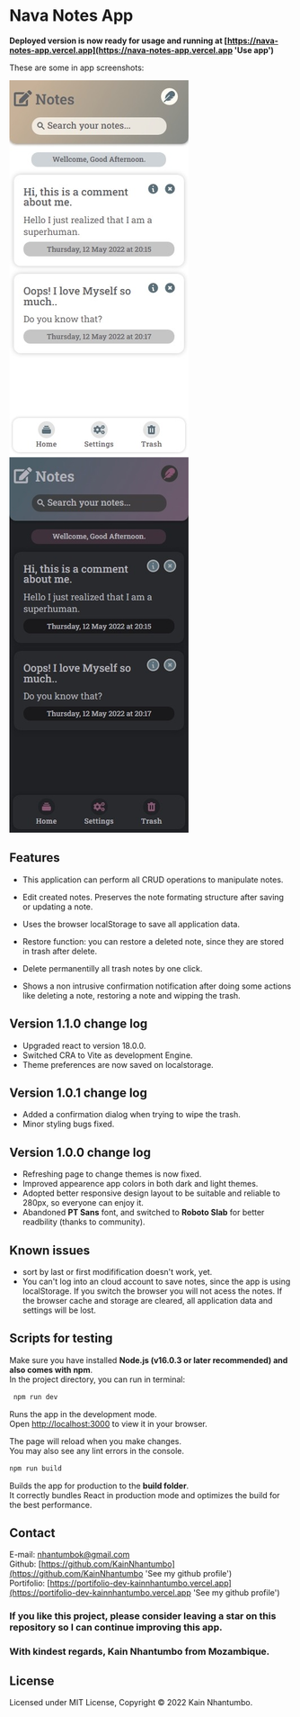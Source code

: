 # Nava Notes App
**Deployed version is now ready for usage and running at [https://nava-notes-app.vercel.app](https://nava-notes-app.vercel.app 'Use app')**  
  
These are some in app screenshots:

![](./src/assets/capture00.jpeg 'App in light mode')
![](./src/assets/capture01.jpeg 'App in dark mode')

## Features
- This application can perform all CRUD operations to manipulate notes.

- Edit created notes. Preserves the note formating structure after saving or updating a note.

- Uses the browser localStorage to save all application data.

- Restore function: you can restore a deleted note, since they are stored in trash after delete.

- Delete permanentilly all trash notes by one click.

- Shows a non intrusive confirmation notification after doing some actions like deleting a note, restoring a note and wipping the trash.


## Version 1.1.0 change log
- Upgraded react to version 18.0.0.
- Switched CRA to Vite as development Engine.
- Theme preferences are now saved on localstorage. 

## Version 1.0.1 change log
- Added a confirmation dialog when trying to wipe the trash.
- Minor styling bugs fixed.

## Version 1.0.0 change log
- Refreshing page to change themes is now fixed.
- Improved appearence app colors in both dark and light themes.
- Adopted better responsive design layout to be suitable and reliable to 280px, so everyone can enjoy it. 
- Abandoned **PT Sans** font, and switched to **Roboto Slab** for better readbility (thanks to community).
## Known issues
- sort by last or first modifification doesn't work, yet.
- You can't log into an cloud account to save notes, since the app is using localStorage. If you switch the browser you will not acess the notes. If the browser cache and storage are cleared, all application data and settings will be lost.

## Scripts for testing
Make sure you have installed **Node.js (v16.0.3 or later recommended) and also comes with npm**.\
In the project directory, you can run in terminal:

```bash
 npm run dev
```
Runs the app in the development mode.\
Open [http://localhost:3000](http://localhost:3000) to view it in your browser.

The page will reload when you make changes.\
You may also see any lint errors in the console.

```bash
npm run build
```

Builds the app for production to the **build folder**.\
It correctly bundles React in production mode and optimizes the build for the best performance.

## Contact 
E-mail: [nhantumbok@gmail.com](nhantumbok@gmail.com 'Send an email')\
Github: [https://github.com/KainNhantumbo](https://github.com/KainNhantumbo 'See my github profile')  
Portifolio: [https://portifolio-dev-kainnhantumbo.vercel.app](https://portifolio-dev-kainnhantumbo.vercel.app 'See my github profile')

### If you like this project, please consider leaving a star on this repository so I can continue improving this app.  
### With kindest regards, Kain Nhantumbo from Mozambique.


## License
Licensed under MIT License, Copyright &copy; 2022 Kain Nhantumbo.